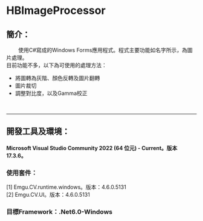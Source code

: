 # HBImageProcessor

## 簡介：
$\qquad$使用C#寫成的Windows Forms應用程式。程式主要功能如名字所示，為圖片處理。  
目前功能不多，以下為可使用的處理方法：  
- 將圖轉為灰階、顏色反轉及圖片翻轉
- 圖片裁切
- 調整對比度，以及Gamma校正
  
$\qquad$

---

## 開發工具及環境：  
  
#### Microsoft Visual Studio Community 2022 (64 位元) - Current。版本 17.3.6。  
  
### 使用套件：  
[1] Emgu.CV.runtime.windows。版本：4.6.0.5131  
[2] Emgu.CV.UI。版本：4.6.0.5131  
  
### 目標Framework：.Net6.0-Windows
